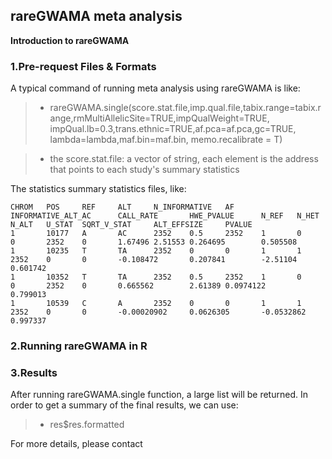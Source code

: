 ## rareGWAMA meta analysis

**Introduction to rareGWAMA**

### 1.Pre-request Files & Formats

A typical command of running meta analysis using rareGWAMA is like: 

> * rareGWAMA.single(score.stat.file,imp.qual.file,tabix.range=tabix.range,rmMultiAllelicSite=TRUE,impQualWeight=TRUE,
               impQual.lb=0.3,trans.ethnic=TRUE,af.pca=af.pca,gc=TRUE,
               lambda=lambda,maf.bin=maf.bin, memo.recalibrate = T)


> * the score.stat.file: a vector of string, each element is the address that points to each study's summary statistics

The statistics summary statistics files, like:

```
CHROM   POS     REF     ALT     N_INFORMATIVE   AF      INFORMATIVE_ALT_AC      CALL_RATE       HWE_PVALUE      N_REF   N_HET   N_ALT   U_STAT  SQRT_V_STAT     ALT_EFFSIZE     PVALUE
1       10177   A       AC      2352    0.5     2352    1       0       0       2352    0       1.67496 2.51553 0.264695        0.505508
1       10235   T       TA      2352    0       0       1       1       2352    0       0       -0.108472       0.207841        -2.51104        0.601742
1       10352   T       TA      2352    0.5     2352    1       0       0       2352    0       0.665562        2.61389 0.0974122       0.799013
1       10539   C       A       2352    0       0       1       1       2352    0       0       -0.00020902     0.0626305       -0.0532862      0.997337
```


### 2.Running rareGWAMA in R


### 3.Results

After running rareGWAMA.single function, a large list will be returned. In order to get a summary of the final results, we can use: 
> * res$res.formatted




For more details, please contact 

